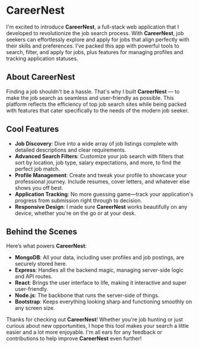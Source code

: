 # CareerNest

I'm excited to introduce **CareerNest**, a full-stack web application that I developed to revolutionize the job search process. With **CareerNest**, job seekers can effortlessly explore and apply for jobs that align perfectly with their skills and preferences. I’ve packed this app with powerful tools to search, filter, and apply for jobs, plus features for managing profiles and tracking application statuses.

## About CareerNest

Finding a job shouldn't be a hassle. That's why I built **CareerNest** — to make the job search as seamless and user-friendly as possible. This platform reflects the efficiency of top job search sites while being packed with features that cater specifically to the needs of the modern job seeker.

## Cool Features

- **Job Discovery**: Dive into a wide array of job listings complete with detailed descriptions and clear requirements.
- **Advanced Search Filters**: Customize your job search with filters that sort by location, job type, salary expectations, and more, to find the perfect job match.
- **Profile Management**: Create and tweak your profile to showcase your professional journey. Include resumes, cover letters, and whatever else shows you off best.
- **Application Tracking**: No more guessing game—track your application's progress from submission right through to decision.
- **Responsive Design**: I made sure **CareerNest** works beautifully on any device, whether you're on the go or at your desk.

## Behind the Scenes

Here’s what powers **CareerNest**:

- **MongoDB**: All your data, including user profiles and job postings, are securely stored here.
- **Express**: Handles all the backend magic, managing server-side logic and API routes.
- **React**: Brings the user interface to life, making it interactive and super user-friendly.
- **Node.js**: The backbone that runs the server-side of things.
- **Bootstrap**: Keeps everything looking sharp and functioning smoothly on any screen size.

Thanks for checking out **CareerNest**! Whether you're job hunting or just curious about new opportunities, I hope this tool makes your search a little easier and a lot more enjoyable. I'm all ears for any feedback or contributions to help improve **CareerNest** even further!
